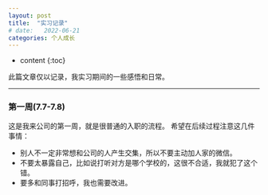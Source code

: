 ```yaml
---
layout: post
title:  "实习记录"
# date:   2022-06-21
categories: 个人成长
---
```

* content
{:toc}



此篇文章仅以记录，我实习期间的一些感悟和日常。

---
### 第一周(7.7-7.8)
这是我来公司的第一周，就是很普通的入职的流程。
希望在后续过程注意这几件事情：
* 别人不一定非常想和公司的人产生交集，所以不要主动加人家的微信。
* 不要太暴露自己，比如说打听对方是哪个学校的，这很不合适，我就犯了这个错。
* 要多和同事打招呼，我也需要改进。